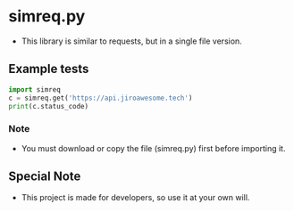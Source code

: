 # simreq.py

- This library is similar to requests, but in a single file version.

## Example tests

```py
import simreq
c = simreq.get('https://api.jiroawesome.tech')
print(c.status_code)
```

### Note
- You must download or copy the file (simreq.py) first before importing it.


## Special Note
- This project is made for developers, so use it at your own will.
